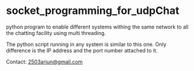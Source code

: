 # socket_programming_for_udpChat
python program to enable different systems withing the same network to all the chatting facility using multi threading.

The python script running in any system is similar to this one. Only difference is the IP address and the port number attached to it.


Contact: 2503arjun@gmail.com
